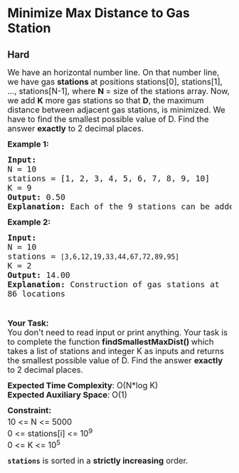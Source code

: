 # Minimize Max Distance to Gas Station
## Hard
<div class="problems_problem_content__Xm_eO"><p><span style="font-size:18px">We have an horizontal number line. On that number line, we have gas <strong>stations </strong>at positions stations[0], stations[1], ..., stations[N-1], where <strong>N </strong>= size of the stations array. Now, we add <strong>K</strong> more gas stations so that <strong>D</strong>, the maximum distance between adjacent gas stations, is minimized. We have to find the smallest possible value of D.&nbsp;Find the answer <strong>exactly</strong> to 2 decimal places.</span></p>

<p><span style="font-size:18px"><strong>Example 1:</strong></span></p>

<pre><span style="font-size:18px"><strong>Input:
</strong>N = 10</span>
<span style="font-size:18px">stations = [1, 2, 3, 4, 5, 6, 7, 8, 9, 10]</span>
<span style="font-size:18px">K = 9</span>
<span style="font-size:18px"><strong>Output:</strong> 0.50</span>
<span style="font-size:18px"><strong>Explanation: </strong>Each of the 9 stations can be added mid way between all the existing adjacent stations.</span></pre>

<p><span style="font-size:18px"><strong>Example 2:</strong></span></p>

<pre><span style="font-size:18px"><strong>Input:
</strong>N = 10</span>
<span style="font-size:18px">stations = <code>[3,6,12,19,33,44,67,72,89,95]</code></span>
<span style="font-size:18px">K = 2</span>
<span style="font-size:18px"><strong>Output:</strong> 14.00</span>
<span style="font-size:18px"><strong>Explanation: </strong>C</span><code><span style="font-size:18px">onstruction of gas stations at 86 locations</span></code></pre>

<p>&nbsp;</p>

<p><span style="font-size:18px"><strong>Your Task:</strong><br>
You don't need to read input or print anything. Your task is to complete the function&nbsp;<strong>findSmallestMaxDist()&nbsp;</strong>which takes a list of stations and integer K as inputs and returns the smallest possible value of D. Find the answer <strong>exactly</strong> to 2 decimal places.</span></p>

<p><span style="font-size:18px"><strong>Expected Time Complexity</strong>: O(N*log K)<br>
<strong>Expected Auxiliary Space</strong>: O(1)</span></p>

<p><span style="font-size:18px"><strong>Constraint:</strong><br>
10 &lt;= N&nbsp;&lt;= 5000<sup>&nbsp;</sup><br>
0 &lt;= stations[i] &lt;= 10<sup>9&nbsp;</sup><br>
0 &lt;= K &lt;= 10<sup>5</sup></span></p>

<p><span style="font-size:18px"><strong><code>stations</code></strong>&nbsp;is sorted in a&nbsp;<strong>strictly increasing</strong>&nbsp;order.</span></p>
</div>